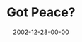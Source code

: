 ---
layout: message
category: message
series: "Got Christmas?"
title: "Got Peace?"
date: 2002-12-28-00-00
message_id: 249
audio: "http://s3.amazonaws.com/crossroads-media/messages/audio/Got%20Peace%20Dec28.mp3"
audio-duration: "42:10"
explicit: false
---